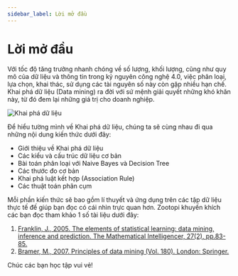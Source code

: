 ```yaml
---
sidebar_label: Lời mở đầu
---
```


# Lời mở đầu

Với tốc độ tăng trưởng nhanh chóng về số lượng, khối lượng, cũng như quy mô của dữ liệu và thông tin trong kỷ nguyên công nghệ 4.0, việc phân loại, lựa chọn, khai thác, sử dụng các tài nguyên số này còn gặp nhiều hạn chế. Khai phá dữ liệu (Data mining) ra đời với sứ mệnh giải quyết những khó khăn này, từ đó đem lại những giá trị cho doanh nghiệp.

![Khai phá dữ liệu](https://insight.isb.edu.vn/wp-content/uploads/sites/2/2020/08/%E1%BB%A9ng-d%E1%BB%A5ng-c%E1%BB%A7a-data-mining-thumbnail-1.png)

Để hiểu tường mình về Khai phá dữ liệu, chúng ta sẽ cùng nhau đi qua những nội dung kiến thức dưới đây:

- Giới thiệu về Khai phá dữ liệu
- Các kiểu và cấu trúc dữ liệu cơ bản
- Bài toán phân loại với Naive Bayes và Decision Tree
- Các thước đo cơ bản
- Khai phá luật kết hợp (Association Rule)
- Các thuật toán phân cụm

Mỗi phần kiến thức sẽ bao gồm lí thuyết và ứng dụng trên các tập dữ liệu thực tế đế giúp bạn đọc có cái nhìn trực quan hơn. Zootopi khuyến khích các bạn đọc tham khảo 1 số tài liệu dưới đây:

1. [Franklin, J., 2005. The elements of statistical learning: data mining, inference and prediction. The Mathematical Intelligencer, 27(2), pp.83-85.](https://link.springer.com/article/10.1007%2FBF02985802)
2. [Bramer, M., 2007. Principles of data mining (Vol. 180). London: Springer.](https://www.researchgate.net/publication/220688376_Principles_of_Data_Mining)

Chúc các bạn học tập vui vẻ!
